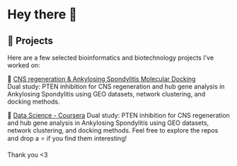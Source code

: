 # Hey there 👋
## 🚀 Projects

Here are a few selected bioinformatics and biotechnology projects I’ve worked on:

🔹 [CNS regeneration & Ankylosing Spondylitis Molecular Docking](https://github.com/thesaiprasadd/Bioinformatics-Projects)  
Dual study: PTEN inhibition for CNS regeneration and hub gene analysis in Ankylosing Spondylitis using GEO datasets, network clustering, and docking methods.

🔹 [Data Science - Coursera]([https://github.com/thesaiprasadd/Bioinformatics-Projects](https://github.com/thesaiprasadd/Data-Science-Coursera/blob/main/DataScienceEcosystem%20(1).ipynb))  
Dual study: PTEN inhibition for CNS regeneration and hub gene analysis in Ankylosing Spondylitis using GEO datasets, network clustering, and docking methods.
Feel free to explore the repos and drop a ⭐ if you find them interesting!

Thank you <3

<!--
**thesaiprasadd/thesaiprasadd** is a ✨ _special_ ✨ repository because its `README.md` (this file) appears on your GitHub profile.

Here are some ideas to get you started:

- 🔭 I’m currently working on ...
- 🌱 I’m currently learning ...
- 👯 I’m looking to collaborate on ...
- 🤔 I’m looking for help with ...
- 💬 Ask me about ...
- 📫 How to reach me: ...
- 😄 Pronouns: ...
- ⚡ Fun fact: ...
-->
